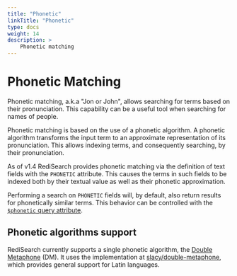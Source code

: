 ```yaml
---
title: "Phonetic"
linkTitle: "Phonetic"
type: docs
weight: 14
description: >
    Phonetic matching
---
```


# Phonetic Matching

Phonetic matching, a.k.a "Jon or John", allows searching for terms based on their pronunciation. This capability can be a useful tool when searching for names of people.

Phonetic matching is based on the use of a phonetic algorithm. A phonetic algorithm transforms the input term to an approximate representation of its pronunciation. This allows indexing terms, and consequently searching, by their pronunciation.

As of v1.4 RediSearch provides phonetic matching via the definition of text fields with the `PHONETIC` attribute. This causes the terms in such fields to be indexed both by their textual value as well as their phonetic approximation.

Performing a search on `PHONETIC` fields will, by default, also return results for phonetically similar terms. This behavior can be controlled with the [`$phonetic` query attribute](/redisearch/reference/query_syntax#query-attributes).

## Phonetic algorithms support

RediSearch currently supports a single phonetic algorithm, the [Double Metaphone](https://en.wikipedia.org/wiki/Metaphone#Double_Metaphone) (DM). It uses the implementation at [slacy/double-metaphone](https://github.com/slacy/double-metaphone), which provides general support for Latin languages.

